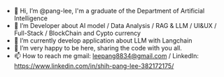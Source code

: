 - 👋 Hi, I’m @pang-lee, I'm a graduate of the Department of Artificial Intelligence
- 👀 I’m Developer about AI model / Data Analysis / RAG & LLM / UI&UX / Full-Stack / BlockChain and Cypto currency
- 🌱 I’m currently develop application about LLM with Langchain
- 💞️ I’m very happy to be here, sharing the code with you all.
- 📫 How to reach me gmail: leepang8834@gmail.com / LinkedIn: https://www.linkedin.com/in/shih-pang-lee-382172175/

<!---
pang-lee/pang-lee is a ✨ special ✨ repository because its `README.md` (this file) appears on your GitHub profile.
You can click the Preview link to take a look at your changes.
--->
